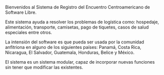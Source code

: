 Bienvenidos al Sistema de Registro del Encuentro Centroamericano de Software Libre.

Este sistema ayuda a resolver los problemas de logística como: hospedaje, alimentación, transporte, camisetas, pago de tiquetes, casos de salud especiales entre otros.

La intensión del software es que pueda ser usada por la comunidad anfitriona en alguno de los siguientes países: Panamá, Costa Rica, Nicaragua, El Salvador, Guatemala, Honduras, Belice y México.

El sistema es un sistema modular, capaz de incorporar nuevas funciones sin tener que modificar las existentes.
